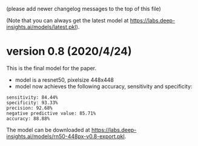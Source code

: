 

(please add newer changelog messages to the top of this file)

(Note that you can always get the latest model at  https://labs.deep-insights.ai/models/latest.pkl).

# version 0.8  (2020/4/24)

This is the final model for the paper.

* model is a resnet50, pixelsize 448x448
* model now achieves the following accuracy, sensitivity and specificity:

```
sensitivity: 84.44%
specificity: 93.33%
precision: 92.68%
negative predictive value: 85.71%
accuracy: 88.88%
```

The model can be downloaded at https://labs.deep-insights.ai/models/rn50-448px-v0.8-export.pkl. 
